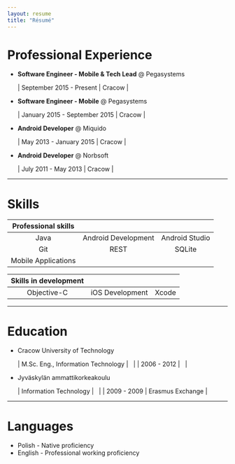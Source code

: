 ```yaml
---
layout: resume
title: "Résumé"
---
```


# Professional Experience

- **Software Engineer - Mobile & Tech Lead** @ Pegasystems

  | September 2015 - Present <script type="text/javascript">document.write(countMonths("Sep 1, 2015",new Date().toDateString()))</script> | Cracow |

- **Software Engineer - Mobile** @ Pegasystems

  | January 2015 - September 2015 <script type="text/javascript">document.write(countMonths("Jan 1, 2015","Sep 1, 2015"))</script> | Cracow |

- **Android Developer** @ Miquido

  | May 2013 - January 2015 <script type="text/javascript">document.write(countMonths("May 1, 2013","Jan 1, 2015"))</script> | Cracow | 

- **Android Developer** @ Norbsoft

  | July 2011 - May 2013 <script type="text/javascript">document.write(countMonths("Jul 1, 2011","May 1, 2013"))</script> | Cracow |

***

# Skills

| **Professional skills** |                     |                |
|:-----------------------:|:-------------------:|:--------------:|
|           Java          | Android Development | Android Studio |
|            Git          |       REST          |     SQLite     | 
|   Mobile Applications   |                     |                |


| **Skills in development** |                 |       |
|:-------------------------:|:---------------:|:-----:|
|        Objective-C        | iOS Development | Xcode |

***

# Education

- Cracow University of Technology

  | M.Sc. Eng., Information Technology   |              &nbsp; |
  | 2006 - 2012                          |              &nbsp; |

- Jyväskylän ammattikorkeakoulu

  | Information Technology               |              &nbsp; |
  | 2009 - 2009                          |    Erasmus Exchange |

***

# Languages

- Polish - Native proficiency
- English - Professional working proficiency
